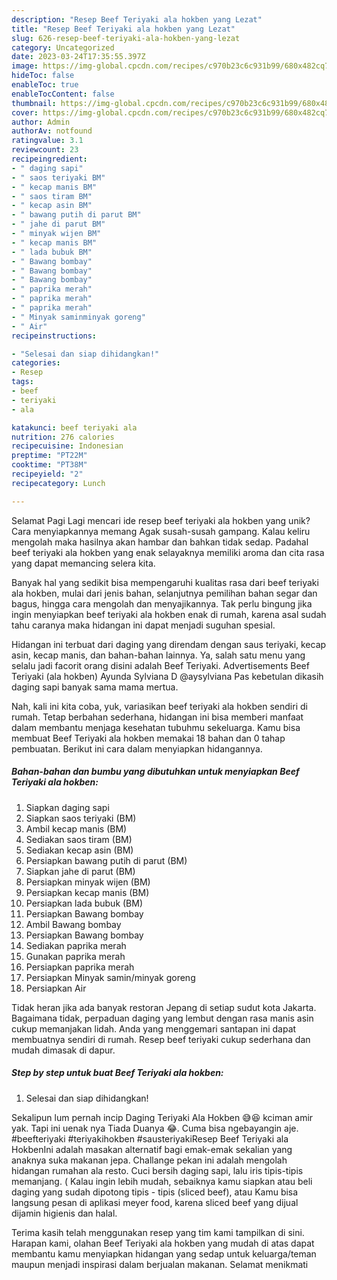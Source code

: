 ```yaml
---
description: "Resep Beef Teriyaki ala hokben yang Lezat"
title: "Resep Beef Teriyaki ala hokben yang Lezat"
slug: 626-resep-beef-teriyaki-ala-hokben-yang-lezat
category: Uncategorized
date: 2023-03-24T17:35:55.397Z
image: https://img-global.cpcdn.com/recipes/c970b23c6c931b99/680x482cq70/beef-teriyaki-ala-hokben-foto-resep-utama.jpg
hideToc: false
enableToc: true
enableTocContent: false
thumbnail: https://img-global.cpcdn.com/recipes/c970b23c6c931b99/680x482cq70/beef-teriyaki-ala-hokben-foto-resep-utama.jpg
cover: https://img-global.cpcdn.com/recipes/c970b23c6c931b99/680x482cq70/beef-teriyaki-ala-hokben-foto-resep-utama.jpg
author: Admin
authorAv: notfound
ratingvalue: 3.1
reviewcount: 23
recipeingredient:
- " daging sapi"
- " saos teriyaki BM"
- " kecap manis BM"
- " saos tiram BM"
- " kecap asin BM"
- " bawang putih di parut BM"
- " jahe di parut BM"
- " minyak wijen BM"
- " kecap manis BM"
- " lada bubuk BM"
- " Bawang bombay"
- " Bawang bombay"
- " Bawang bombay"
- " paprika merah"
- " paprika merah"
- " paprika merah"
- " Minyak saminminyak goreng"
- " Air"
recipeinstructions:

- "Selesai dan siap dihidangkan!"
categories:
- Resep
tags:
- beef
- teriyaki
- ala

katakunci: beef teriyaki ala 
nutrition: 276 calories
recipecuisine: Indonesian
preptime: "PT22M"
cooktime: "PT38M"
recipeyield: "2"
recipecategory: Lunch

---
```



Selamat Pagi Lagi mencari ide resep beef teriyaki ala hokben yang unik? Cara menyiapkannya memang Agak susah-susah gampang. Kalau keliru mengolah maka hasilnya akan hambar dan bahkan tidak sedap. Padahal beef teriyaki ala hokben yang enak selayaknya memiliki aroma dan cita rasa yang dapat memancing selera kita.


Banyak hal yang sedikit bisa mempengaruhi kualitas rasa dari beef teriyaki ala hokben, mulai dari jenis bahan, selanjutnya pemilihan bahan segar dan bagus, hingga cara mengolah dan menyajikannya. Tak perlu bingung jika ingin menyiapkan beef teriyaki ala hokben enak di rumah, karena asal sudah tahu caranya maka hidangan ini dapat menjadi suguhan spesial.

Hidangan ini terbuat dari daging yang direndam dengan saus teriyaki, kecap asin, kecap manis, dan bahan-bahan lainnya. Ya, salah satu menu yang selalu jadi facorit orang disini adalah Beef Teriyaki. Advertisements Beef Teriyaki (ala hokben) Ayunda Sylviana D @aysylviana Pas kebetulan dikasih daging sapi banyak sama mama mertua.


Nah, kali ini kita coba, yuk, variasikan beef teriyaki ala hokben sendiri di rumah. Tetap berbahan sederhana, hidangan ini bisa memberi manfaat dalam membantu menjaga kesehatan tubuhmu sekeluarga. Kamu bisa membuat Beef Teriyaki ala hokben memakai 18 bahan dan 0 tahap pembuatan. Berikut ini cara dalam menyiapkan hidangannya.

<!--inarticleads1-->

##### Bahan-bahan dan bumbu yang dibutuhkan untuk menyiapkan Beef Teriyaki ala hokben:

1. Siapkan  daging sapi
1. Siapkan  saos teriyaki (BM)
1. Ambil  kecap manis (BM)
1. Sediakan  saos tiram (BM)
1. Sediakan  kecap asin (BM)
1. Persiapkan  bawang putih di parut (BM)
1. Siapkan  jahe di parut (BM)
1. Persiapkan  minyak wijen (BM)
1. Persiapkan  kecap manis (BM)
1. Persiapkan  lada bubuk (BM)
1. Persiapkan  Bawang bombay
1. Ambil  Bawang bombay
1. Persiapkan  Bawang bombay
1. Sediakan  paprika merah
1. Gunakan  paprika merah
1. Persiapkan  paprika merah
1. Persiapkan  Minyak samin/minyak goreng
1. Persiapkan  Air


Tidak heran jika ada banyak restoran Jepang di setiap sudut kota Jakarta. Bagaimana tidak, perpaduan daging yang lembut dengan rasa manis asin cukup memanjakan lidah. Anda yang menggemari santapan ini dapat membuatnya sendiri di rumah. Resep beef teriyaki cukup sederhana dan mudah dimasak di dapur. 

<!--inarticleads2-->

##### Step by step untuk buat Beef Teriyaki ala hokben:


1. Selesai dan siap dihidangkan!

Sekalipun lum pernah incip Daging Teriyaki Ala Hokben 😅😆 kciman amir yak. Tapi ini uenak nya Tiada Duanya 😂. Cuma bisa ngebayangin aje. #beefteriyaki #teriyakihokben #sausteriyakiResep Beef Teriyaki ala HokbenIni adalah masakan alternatif bagi emak-emak sekalian yang anaknya suka makanan jepa. Challange pekan ini adalah mengolah hidangan rumahan ala resto. Cuci bersih daging sapi, lalu iris tipis-tipis memanjang. ( Kalau ingin lebih mudah, sebaiknya kamu siapkan atau beli daging yang sudah dipotong tipis - tipis (sliced beef), atau Kamu bisa langsung pesan di aplikasi meyer food, karena sliced beef yang dijual dijamin higienis dan halal. 

Terima kasih telah menggunakan resep yang tim kami tampilkan di sini. Harapan kami, olahan Beef Teriyaki ala hokben yang mudah di atas dapat membantu kamu menyiapkan hidangan yang sedap untuk keluarga/teman maupun menjadi inspirasi dalam berjualan makanan. Selamat menikmati
